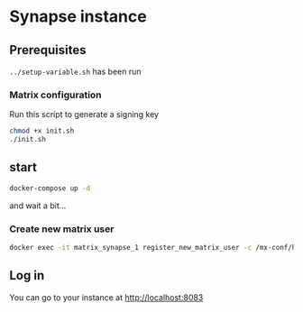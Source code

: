 # Synapse instance

## Prerequisites

`../setup-variable.sh` has been run

### Matrix configuration

Run this script to generate a signing key

```bash
chmod +x init.sh
./init.sh
```

## start

```bash
docker-compose up -d
```

and wait a bit...

### Create new matrix user

```bash
docker exec -it matrix_synapse_1 register_new_matrix_user -c /mx-conf/homeserver.yaml
```

## Log in

You can go to your instance at <http://localhost:8083>
